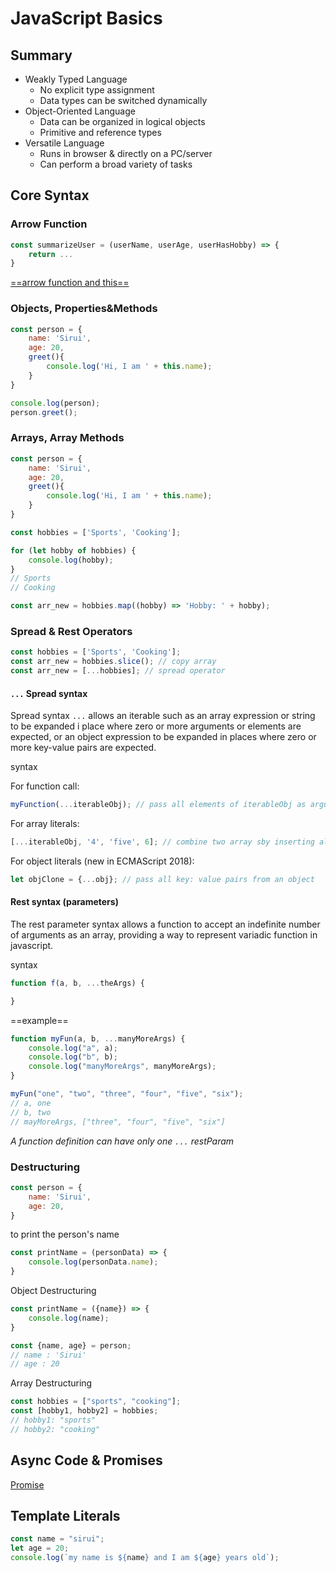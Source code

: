 # JavaScript Basics

## Summary

- Weakly Typed Language
  - No explicit type assignment
  - Data types can be switched dynamically
- Object-Oriented Language
  - Data can be organized in logical objects
  - Primitive and reference types
- Versatile Language
  - Runs in browser & directly on a PC/server
  - Can perform a broad variety of tasks

## Core Syntax

### Arrow Function

```javascript
const summarizeUser = (userName, userAge, userHasHobby) => {
    return ...
}
```

[==arrow function and this==](https://academind.com/tutorials?filter=javascript)

### Objects, Properties&Methods

```javascript
const person = {
    name: 'Sirui',
    age: 20,
    greet(){
        console.log('Hi, I am ' + this.name);
    }
}

console.log(person);
person.greet();
```

### Arrays, Array Methods

```javascript
const person = {
    name: 'Sirui',
    age: 20,
    greet(){
        console.log('Hi, I am ' + this.name);
    }
}

const hobbies = ['Sports', 'Cooking'];

for (let hobby of hobbies) {
    console.log(hobby);
}
// Sports
// Cooking

const arr_new = hobbies.map((hobby) => 'Hobby: ' + hobby);
```

### Spread & Rest Operators

```javascript
const hobbies = ['Sports', 'Cooking'];
const arr_new = hobbies.slice(); // copy array
const arr_new = [...hobbies]; // spread operator
```

#### `...` Spread syntax

Spread syntax `...` allows an iterable such as an array expression or string to be expanded i place where zero or more arguments or elements are expected, or an object expression to be expanded in places where zero or more key-value pairs are expected.

syntax

For function call:

```javascript
myFunction(...iterableObj); // pass all elements of iterableObj as arguments to function myFunction
```

For array literals:

```javascript
[...iterableObj, '4', 'five', 6]; // combine two array sby inserting all elements from iterableObj
```

For object literals (new in ECMAScript 2018):

```javascript
let objClone = {...obj}; // pass all key: value pairs from an object
```

#### Rest syntax (parameters)

The rest parameter syntax allows a function to accept an indefinite number of arguments as an array, providing a way to represent variadic function in javascript.

syntax

```javascript
function f(a, b, ...theArgs) {

}
```

==example==

```javascript
function myFun(a, b, ...manyMoreArgs) {
    console.log("a", a);
    console.log("b", b);
    console.log("manyMoreArgs", manyMoreArgs);
}

myFun("one", "two", "three", "four", "five", "six");
// a, one
// b, two
// mayMoreArgs, ["three", "four", "five", "six"]
```

_A function definition can have only one `...` restParam_

### Destructuring

```javascript
const person = {
    name: 'Sirui',
    age: 20,
}
```

to print the person's name

```javascript
const printName = (personData) => {
    console.log(personData.name);
}
```

Object Destructuring

```javascript
const printName = ({name}) => {
    console.log(name);
}

const {name, age} = person;
// name : 'Sirui'
// age : 20
```

Array Destructuring

```javascript
const hobbies = ["sports", "cooking"];
const [hobby1, hobby2] = hobbies;
// hobby1: "sports"
// hobby2: "cooking"
```

## Async Code & Promises

[Promise](promise.md)

## Template Literals

```javascript
const name = "sirui";
let age = 20;
console.log(`my name is ${name} and I am ${age} years old`);
```
